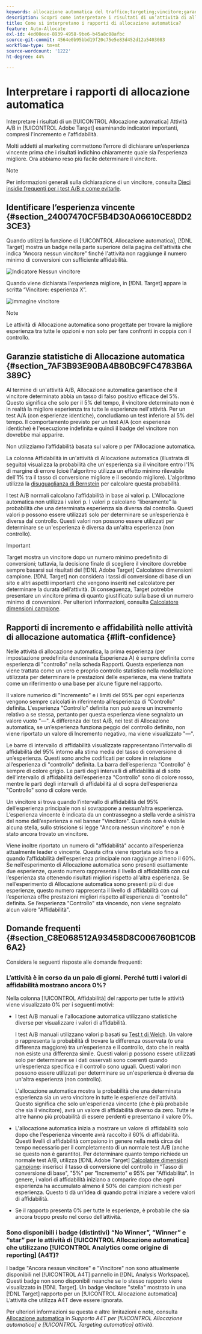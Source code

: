 ```yaml
---
keywords: allocazione automatica del traffico;targeting;vincitore;garanzia statistica;affidabilità;determinare vincitore;incremento;affidabilità;impostazione predefinita;esperienza predefinita;allocazione automatica;allocazione automatica
description: Scopri come interpretare i risultati di un’attività di allocazione automatica A/B in Adobe [!DNL Target] esaminando indicatori importanti, compresi l'incremento e l'affidabilità.
title: Come si interpretano i rapporti di allocazione automatica?
feature: Auto-Allocate
exl-id: 4ed00eee-8939-4958-9be6-b45a8c08afbc
source-git-commit: 4564e0b95bbd19f20c75e5e83d452d12a5403083
workflow-type: tm+mt
source-wordcount: '1222'
ht-degree: 44%

---
```


# Interpretare i rapporti di allocazione automatica

Interpretare i risultati di un [!UICONTROL Allocazione automatica] Attività A/B in [!UICONTROL Adobe Target] esaminando indicatori importanti, compresi l&#39;incremento e l&#39;affidabilità.

Molti addetti al marketing commettono l’errore di dichiarare un’esperienza vincente prima che i risultati indichino chiaramente quale sia l’esperienza migliore. Ora abbiamo reso più facile determinare il vincitore.

>[!NOTE]
>
>Per informazioni generali sulla dichiarazione di un vincitore, consulta [Dieci insidie frequenti per i test A/B e come evitarle](/help/main/c-activities/t-test-ab/common-ab-testing-pitfalls.md).

## Identificare l’esperienza vincente {#section_24007470CF5B4D30A06610CE8DD23CE3}

Quando utilizzi la funzione di [!UICONTROL Allocazione automatica], [!DNL Target] mostra un badge nella parte superiore della pagina dell&#39;attività che indica “Ancora nessun vincitore” finché l&#39;attività non raggiunge il numero minimo di conversioni con sufficiente affidabilità.

![Indicatore Nessun vincitore](/help/main/c-activities/automated-traffic-allocation/assets/no-winner.png)

Quando viene dichiarata l&#39;esperienza migliore, in [!DNL Target] appare la scritta “Vincitore: esperienza X”.

![immagine vincitore](assets/winner.png)

>[!NOTE]
>
>Le attività di Allocazione automatica sono progettate per trovare la migliore esperienza tra tutte le opzioni e non solo per fare confronti in coppia con il controllo.

## Garanzie statistiche di Allocazione automatica {#section_7AF3B93E90BA4B80BC9FC4783B6A389C}

Al termine di un&#39;attività A/B, Allocazione automatica garantisce che il vincitore determinato abbia un tasso di falso positivo efficace del 5%. Questo significa che solo per il 5% del tempo, il vincitore determinato non è in realtà la migliore esperienza tra tutte le esperienze nell&#39;attività. Per un test A/A (con esperienze identiche), concludiamo un test inferiore al 5% del tempo. Il comportamento previsto per un test A/A (con esperienze identiche) è l&#39;esecuzione indefinita e quindi il badge del vincitore non dovrebbe mai apparire.

Non utilizziamo l’affidabilità basata sul valore p per l&#39;Allocazione automatica.

La colonna Affidabilità in un&#39;attività di Allocazione automatica (illustrata di seguito) visualizza la probabilità che un&#39;esperienza sia il vincitore entro l&#39;1% di margine di errore (cioè l&#39;algoritmo utilizza un effetto minimo rilevabile dell&#39;1% tra il tasso di conversione migliore e il secondo migliore). L&#39;algoritmo utilizza la [disuguaglianza di Bernstein](https://en.wikipedia.org/wiki/Bernstein_inequalities_%28probability_theory%29) per calcolare questa probabilità.

I test A/B normali calcolano l’affidabilità in base ai valori p. L&#39;Allocazione automatica non utilizza i valori p. I valori p calcolano “liberamente” la probabilità che una determinata esperienza sia diversa dal controllo. Questi valori p possono essere utilizzati solo per determinare se un’esperienza è diversa dal controllo. Questi valori non possono essere utilizzati per determinare se un&#39;esperienza è diversa da un&#39;altra esperienza (non controllo).

>[!IMPORTANT]
>
>Target mostra un vincitore dopo un numero minimo predefinito di conversioni; tuttavia, la decisione finale di scegliere il vincitore dovrebbe sempre basarsi sui risultati del [!DNL Adobe Target] Calcolatore dimensioni campione. [!DNL Target] non considera i tassi di conversione di base di un sito e altri aspetti importanti che vengono inseriti nel calcolatore per determinare la durata dell’attività. Di conseguenza, Target potrebbe presentare un vincitore prima di quanto giustificato sulla base di un numero minimo di conversioni. Per ulteriori informazioni, consulta [Calcolatore dimensioni campione](/help/main/c-activities/t-test-ab/sample-size-determination.md#section_6B8725BD704C4AFE939EF2A6B6E834E6).

## Rapporti di incremento e affidabilità nelle attività di allocazione automatica {#lift-confidence}

Nelle attività di allocazione automatica, la prima esperienza (per impostazione predefinita denominata Esperienza A) è sempre definita come esperienza di &quot;controllo&quot; nella scheda Rapporti. Questa esperienza non viene trattata come un vero e proprio controllo statistico nella modellazione utilizzata per determinare le prestazioni delle esperienze, ma viene trattata come un riferimento o una base per alcune figure nel rapporto.

Il valore numerico di &quot;Incremento&quot; e i limiti del 95% per ogni esperienza vengono sempre calcolati in riferimento all’esperienza di &quot;Controllo&quot; definita. L&#39;esperienza &quot;Controllo&quot; definita non può avere un incremento relativo a se stessa, pertanto per questa esperienza viene segnalato un valore vuoto &quot;—&quot;. A differenza dei test A/B, nei test di Allocazione automatica, se un’esperienza funziona peggio del controllo definito, non viene riportato un valore di Incremento negativo, ma viene visualizzato &quot;—&quot;.

Le barre di intervallo di affidabilità visualizzate rappresentano l’intervallo di affidabilità del 95% intorno alla stima media del tasso di conversione di un’esperienza. Questi sono anche codificati per colore in relazione all’esperienza di &quot;controllo&quot; definita. La barra dell’esperienza &quot;Controllo&quot; è sempre di colore grigio. Le parti degli intervalli di affidabilità al di sotto dell’intervallo di affidabilità dell’esperienza &quot;Controllo&quot; sono di colore rosso, mentre le parti degli intervalli di affidabilità al di sopra dell’esperienza &quot;Controllo&quot; sono di colore verde.

Un vincitore si trova quando l’intervallo di affidabilità del 95% dell’esperienza principale non si sovrappone a nessun’altra esperienza. L’esperienza vincente è indicata da un contrassegno a stella verde a sinistra del nome dell’esperienza e nel banner &quot;Vincitore&quot;. Quando non è visibile alcuna stella, sullo striscione si legge &quot;Ancora nessun vincitore&quot; e non è stato ancora trovato un vincitore.

Viene inoltre riportato un numero di &quot;affidabilità&quot; accanto all’esperienza attualmente leader o vincente. Questa cifra viene riportata solo fino a quando l’affidabilità dell’esperienza principale non raggiunge almeno il 60%. Se nell’esperimento di Allocazione automatica sono presenti esattamente due esperienze, questo numero rappresenta il livello di affidabilità con cui l’esperienza sta ottenendo risultati migliori rispetto all’altra esperienza. Se nell’esperimento di Allocazione automatica sono presenti più di due esperienze, questo numero rappresenta il livello di affidabilità con cui l’esperienza offre prestazioni migliori rispetto all’esperienza di &quot;controllo&quot; definita. Se l’esperienza &quot;Controllo&quot; sta vincendo, non viene segnalato alcun valore &quot;Affidabilità&quot;.

## Domande frequenti {#section_C8E068512A93458D8C006760B1C0B6A2}

Considera le seguenti risposte alle domande frequenti:

### L’attività è in corso da un paio di giorni. Perché tutti i valori di affidabilità mostrano ancora 0%?

Nella colonna [!UICONTROL Affidabilità] del rapporto per tutte le attività viene visualizzato 0% per i seguenti motivi:

* I test A/B manuali e l&#39;allocazione automatica utilizzano statistiche diverse per visualizzare i valori di affidabilità.

   I test A/B manuali utilizzano valori p basati su [Test t di Welch](https://en.wikipedia.org/wiki/Welch%27s_t-test). Un valore p rappresenta la probabilità di trovare la differenza osservata (o una differenza maggiore) tra un’esperienza e il controllo, dato che in realtà non esiste una differenza simile. Questi valori p possono essere utilizzati solo per determinare se i dati osservati sono coerenti quando un’esperienza specifica e il controllo sono uguali. Questi valori non possono essere utilizzati per determinare se un&#39;esperienza è diversa da un&#39;altra esperienza (non controllo).

   L&#39;allocazione automatica mostra la probabilità che una determinata esperienza sia un vero vincitore in tutte le esperienze dell&#39;attività. Questo significa che solo un&#39;esperienza vincente (che è più probabile che sia il vincitore), avrà un valore di affidabilità diverso da zero. Tutte le altre hanno più probabilità di essere perdenti e presentano il valore 0%.

* L&#39;allocazione automatica inizia a mostrare un valore di affidabilità solo dopo che l&#39;esperienza vincente avrà raccolto il 60% di affidabilità. Questi livelli di affidabilità compaiono in genere nella metà circa del tempo necessario per il completamento di un normale test A/B (anche se questo non è garantito). Per determinare quanto tempo richiede un normale test A/B, utilizza [!DNL Adobe Target] [Calcolatore dimensioni campione](/help/main/c-activities/t-test-ab/sample-size-determination.md#section_6B8725BD704C4AFE939EF2A6B6E834E6): inserisci il tasso di conversione del controllo in &quot;Tasso di conversione di base&quot;, &quot;5%&quot; per &quot;Incremento&quot; e 95% per &quot;Affidabilità&quot;. In genere, i valori di affidabilità iniziano a comparire dopo che ogni esperienza ha accumulato almeno il 50% dei campioni richiesti per esperienza. Questo ti dà un&#39;idea di quando potrai iniziare a vedere valori di affidabilità.

* Se il rapporto presenta 0% per tutte le esperienze, è probabile che sia ancora troppo presto nel corso dell’attività.

### Sono disponibili i badge (distintivi) “No Winner”, “Winner” e “star” per le attività di [!UICONTROL Allocazione automatica] che utilizzano [!UICONTROL Analytics come origine di reporting] (A4T)?

I badge &quot;Ancora nessun vincitore&quot; e &quot;Vincitore&quot; non sono attualmente disponibili nel [!UICONTROL A4T] pannello in [!DNL Analysis Workspace]. Questi badge non sono disponibili neanche se lo stesso rapporto viene visualizzato in [!DNL Target]. Un badge vincitore &quot;stella&quot; mostrato in una [!DNL Target] rapporto per un [!UICONTROL Allocazione automatica] L’attività che utilizza A4T deve essere ignorata.

Per ulteriori informazioni su questa e altre limitazioni e note, consulta [Allocazione automatica](/help/main/c-integrating-target-with-mac/a4t/a4t-at-aa.md#aa) in *Supporto A4T per [!UICONTROL Allocazione automatica] e [!UICONTROL Targeting automatico] attività*.


